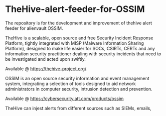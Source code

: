 # TheHive-alert-feeder-for-OSSIM
The repository is for the development and improvement of thehive alert feeder for alienvault OSSIM.

TheHive is a scalable, open source and free Security Incident Response Platform, tightly integrated with MISP (Malware Information Sharing Platform), designed to make life easier for SOCs, CSIRTs, CERTs and any information security practitioner dealing with security incidents that need to be investigated and acted upon swiftly.

Available @ https://thehive-project.org/

OSSIM is an open source security information and event management system, integrating a selection of tools designed to aid network administrators in computer security, intrusion detection and prevention.

Available @ https://cybersecurity.att.com/products/ossim


TheHive can injest alerts from different sources such as SIEMs, emails, 
